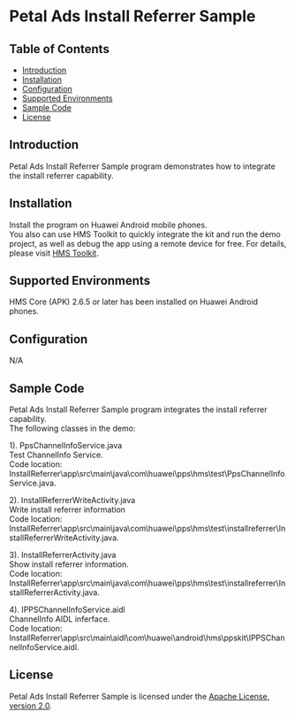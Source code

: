 # Petal Ads Install Referrer Sample


## Table of Contents

 * [Introduction](#introduction)
 * [Installation](#installation)
 * [Configuration ](#configuration)
 * [Supported Environments](#supported-environments)
 * [Sample Code](#sample-code)
 * [License](#license)


## Introduction
Petal Ads Install Referrer Sample program demonstrates how to integrate the install referrer capability.

## Installation
Install the program on Huawei Android mobile phones.
<br>You also can use HMS Toolkit to quickly integrate the kit and run the demo project, as well as debug the app using a remote device for free. For details, please visit [HMS Toolkit](https://developer.huawei.com/consumer/en/doc/development/Tools-Guides/getting-started-0000001077381096).</br>    
    
## Supported Environments
HMS Core (APK) 2.6.5 or later has been installed on Huawei Android phones.
	
## Configuration 
N/A
	
## Sample Code
Petal Ads Install Referrer Sample program integrates the install referrer capability.
<br>The following classes in the demo:

1). PpsChannelInfoService.java
<br>Test ChannelInfo Service.
<br>Code location: InstallReferrer\app\src\main\java\com\huawei\pps\hms\test\PpsChannelInfoService.java.</br>
	
2). InstallReferrerWriteActivity.java
<br>Write install referrer information
<br>Code location: InstallReferrer\app\src\main\java\com\huawei\pps\hms\test\installreferrer\InstallReferrerWriteActivity.java.</br>
    
3). InstallReferrerActivity.java
<br>Show install referrer information.
<br>Code location: InstallReferrer\app\src\main\java\com\huawei\pps\hms\test\installreferrer\InstallReferrerActivity.java.</br>
	
4). IPPSChannelInfoService.aidl
<br>ChannelInfo AIDL inferface.
<br>Code location: InstallReferrer\app\src\main\aidl\com\huawei\android\hms\ppskit\IPPSChannelInfoService.aidl.</br>
    


##  License
Petal Ads Install Referrer Sample is licensed under the [Apache License, version 2.0](http://www.apache.org/licenses/LICENSE-2.0).
